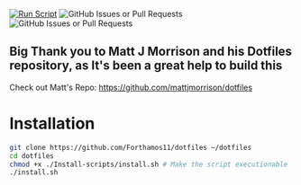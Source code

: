 [![Run Script](https://github.com/Forthamos11/Dotfiles/actions/workflows/main.yml/badge.svg)](https://github.com/Forthamos11/Dotfiles/actions/workflows/main.yml) ![GitHub Issues or Pull Requests](https://img.shields.io/github/issues/Forthamos11/Dotfiles) ![GitHub Issues or Pull Requests](https://img.shields.io/github/issues-closed/Forthamos11/Dotfiles)



## Big Thank you to Matt J Morrison and his Dotfiles repository, as It's been a great help to build this
Check out Matt's Repo: https://github.com/mattjmorrison/dotfiles

# Installation
```sh
git clone https://github.com/Forthamos11/dotfiles ~/dotfiles
cd dotfiles
chmod +x ./Install-scripts/install.sh # Make the script executionable
./install.sh
```
